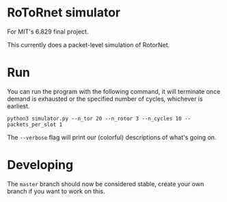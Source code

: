 RoToRnet simulator
==================

For MIT's 6.829 final project.

This currently does a packet-level simulation of RotorNet.

# Run


You can run the program with the following command, it will terminate once
demand is exhausted or the specified number of cycles, whichever is earliest.


```
python3 simulator.py --n_tor 20 --n_rotor 3 --n_cycles 10 --packets_per_slot 1
```

The `--verbose` flag will print our (colorful) descriptions of what's going on.

# Developing

The `master` branch should now be considered stable, create your own branch if
you want to work on this.
